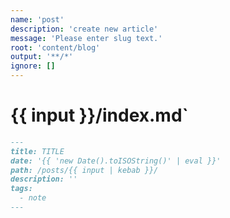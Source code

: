 ```yaml
---
name: 'post'
description: 'create new article'
message: 'Please enter slug text.'
root: 'content/blog'
output: '**/*'
ignore: []
---
```


# {{ input }}/index.md`

```markdown
---
title: TITLE
date: '{{ 'new Date().toISOString()' | eval }}'
path: /posts/{{ input | kebab }}/
description: ''
tags:
  - note
---

```